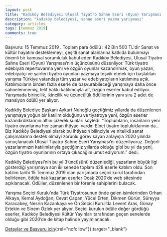 ```yaml
---
layout: post
title: "Kadıköy Belediyesi Ulusal Tiyatro Sahne Eseri (Oyun) Yarışması 2020"
description: "kadıköy belediyesi, sahne eseri yazma yarışması"
category: articles
tags: [temmuz 2019]
comments: true
---
```


Başvuru: 15 Temmuz 2019 . Toplam para ödülü : 42 Bin 500 TL'dir
Sanat ve kültür hayatını desteklemeyi, çeşitli sanat alanlarına katkıda bulunmayı önemli bir kamusal sorumluluk kabul eden Kadıköy Belediyesi, Ulusal Tiyatro Sahne Eseri (Oyun) Yarışması’nın üçüncüsünü düzenliyor. Türk tiyatro edebiyatı repertuvarına yeni ve özgün oyunlar kazandırmak, oyun yazarı, edebiyatçı ve şairleri tiyatro oyunları yazmaya teşvik etmek için başlatılan yarışma Türkiye vatandaşı tüm yazar ve edebiyatçıların katılımına açık. Katılımcıların birden fazla eserle de başvurabileceği yarışmaya daha önce sahnelenmemiş, telif hakkı katılımcıyla ait, özgün eserler kabul ediliyor. Yarışmada birincilik, ikincilik ve üçüncülük ödüllerinin yanı sıra 2 adet de mansiyon ödülü yer alıyor.

Kadıköy Belediye Başkanı Aykurt Nuhoğlu geçtiğimiz yıllarda da düzenlenen yarışmaya yoğun bir katılım olduğunu ve tiyatroya yeni, özgün eserler kazandırdıklarının altını çizerek şunları söyledi:  “Toplumların, insanların yeni tiyatro oyunlarına her zaman ihtiyacı vardır. Elbet tiyatro topluluklarının da... Biz Kadıköy Belediyesi olarak bu ihtiyacın bilinciyle ve nitelikli sanat çalışmalarına destek olmayı zorunlu görev sayan anlayışla 2020 yılında sonuçlanacak Ulusal Tiyatro Sahne Eseri Yarışması’nı düzenliyoruz. Değerli yazarlarımızın katılımlarıyla geçtiğimiz yıllarda olduğu gibi bu yıl da yeni, özgün tiyatro oyunlarının ortaya çıkacağını umut ediyorum.” dedi.

Kadıköy Belediyesi’nin bu yıl 3’üncüsünü düzenlediği,  yazarların büyük ilgi gösterdiği yarışmaya son iki senede toplam 428 eserle katılım oldu. Son katılım tarihi 15 Temmuz 2019 olan yarışmada seçici kurul tarafından belirlenen, ödüle hak kazanan eserler Ocak 2020’de web sitesinde açıklanacak. Ödüller, düzenlenen bir törenle sahiplerini bulacak.

Yarışma Seçici Kurulu’nda Türk Tiyatrosunun önde gelen isimlerinden Orhan Alkaya, Kemal Aydoğan, Cevat Çapan, Yücel Erten, Dikmen Gürün, Süreyya Karacabey, Nesrin Kazankaya  ve Ön Seçici Kurul’da Levent Aras, Günay Ertekin ve Sinem Özlek yer alıyor. Seçici kurulun ödüle değer gördüğü eserler, Kadıköy Belediyesi Kültür Yayınları tarafından geçen senelerde olduğu gibi 2020’de de kitap halinde yayımlanacak.

[Detaylar ve Başvuru için](http://www.tiyatroyarismasi.kadikoy.bel.tr/?utm_source=edebiyatyarismalari.com&utm_medium=affiliate){:rel="nofollow"}{:target="_blank"}